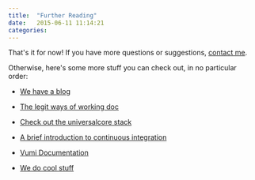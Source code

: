 ```yaml
---
title:  "Further Reading"
date:   2015-06-11 11:14:21
categories: 
---
```


That's it for now! If you have more questions or suggestions, [contact me](https://github.com/nathanbegbie/wow).

Otherwise, here's some more stuff you can check out, in no particular order:

- [We have a blog](http://blog.praekeltfoundation.org/)

- [The legit ways of working doc](http://ways-of-working.readthedocs.org/en/latest/)

- [Check out the universalcore stack](http://docs.unicore.io/the-stack.html)

- [A brief introduction to continuous integration](http://www.thoughtworks.com/continuous-integration)

- [Vumi Documentation](https://vumi.readthedocs.org/en/latest/)

- [We do cool stuff](http://vumi.org/)

